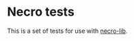 # Necro tests

This is a set of tests for use with
[necro-lib](https://gitlab.inria.fr/skeletons/necro).
